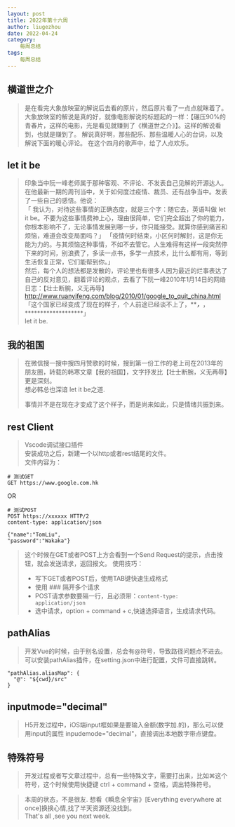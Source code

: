 ```yaml
---
layout: post
title: 2022年第十六周
author: liugezhou
date: 2022-04-24
category:
    每周总结
tags:
    每周总结
---
```

## 横道世之介
> 是在看完大象放映室的解说后去看的原片，然后原片看了一点点就眯着了。  
> 大象放映室的解说是真的好，就像电影解说的标题起的一样：【碾压90%的青春片，这样的电影，光是看见就赚到了《横道世之介》】。这样的解说看到，也就是赚到了。 
> 解说真好啊，那些配乐、那些温暖人心的台词，以及解说下面的暖心评论。 
> 在这个四月的歌声中，给了人点欢乐。
<!--more -->
## let it be
> 印象当中阮一峰老师属于那种客观、不评论、不发表自己见解的开源达人。  
> 在他最新一期的周刊当中，关于如何度过疫情、裁员、还有战争当中。发表了一些自己的感悟。他说：  
> 「 我认为，对待这些事情的正确态度，就是三个字：随它去，英语叫做 let it be。不要为这些事情费神上心，理由很简单，它们完全超出了你的能力，你根本影响不了，无论事情发展到哪一步，你只能接受。就算你感到痛苦和烦恼，难道会改变局面吗？」 
> 「疫情何时结束，小区何时解封，这是你无能为力的。与其烦恼这种事情，不如不去管它。人生难得有这样一段突然停下来的时间，别浪费了，多读一点书，多学一点技术，比什么都有用，等到生活恢复正常，它们能帮到你。」  
> 然后，每个人的想法都是发散的，评论里也有很多人因为最近的烂事表达了自己的反对意见，翻着评论的观点，去看了下阮一峰2010年1月14日的网络日志：【壮士断腕，义无再辱】 
> http://www.ruanyifeng.com/blog/2010/01/google_to_quit_china.html  
> 「这个国家已经变成了现在的样子，个人前途已经谈不上了，*****************，***************，*******************」   
> let it be.

## 我的祖国
> 在微信搜一搜中搜四月赞歌的时候，搜到第一份工作的老上司在2013年的朋友圈，转载的韩寒文章【我的祖国】，文字抒发比【壮士断腕，义无再辱】更是深刻。  
> 想必韩总也深谙 let it be之道. 
>
> 事情并不是在现在才变成了这个样子，而是尚来如此，只是情绪共振到来。  

## rest Client
> Vscode调试接口插件  
> 安装成功之后，新建一个以http或者rest结尾的文件。  
> 文件内容为：  
```
# 测试GET
GET https://www.google.com.hk
```
OR
```
# 测试POST
POST https://xxxxxx HTTP/2
content-type: application/json

{"name":"TomLiu",
"password":"Wakaka"}
```
> 这个时候在GET或者POST上方会看到一个Send Request的提示，点击按钮，就会发送请求，返回报文。 
> 使用技巧：  
> - 写下GET或者POST后，使用TAB键快速生成格式  
> - 使用 ### 隔开多个请求
> - POST请求参数要隔一行，且必须带：`content-type: application/json`  
> - 选中请求，option + command + c,快速选择语言，生成请求代码。

## pathAlias
> 开发Vue的时候，由于别名设置，总会有@符号，导致路径问题点不进去。  
> 可以安装pathAlias插件，在setting.json中进行配置，文件可直接跳转。
```
"pathAlias.aliasMap": {
  "@": "${cwd}/src"
}
```

## inputmode="decimal"
> H5开发过程中，iOS端input框如果是要输入金额(数字加.的)，那么可以使用input的属性 inpudemode="decimal"，直接调出本地数字带点键盘。

## 特殊符号
> 开发过程或者写文章过程中，总有一些特殊文字，需要打出来，比如⌘这个符号，这个时候使用快捷键 ctrl + command + 空格，调出特殊符号。

> 本周的状态，不是很友. 
> 想看《瞬息全宇宙》[Everything everywhere at once]换换心情,找了半天资源还没找到。  
> That's all ,see you next week.
